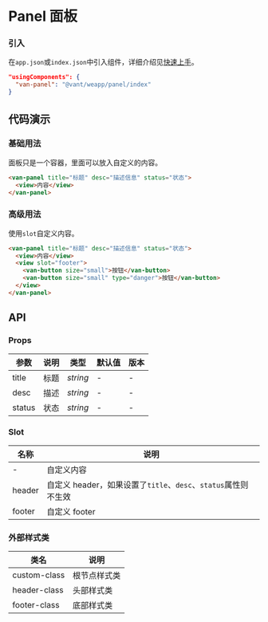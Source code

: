 # Panel 面板

### 引入

在`app.json`或`index.json`中引入组件，详细介绍见[快速上手](#/quickstart#yin-ru-zu-jian)。

```json
"usingComponents": {
  "van-panel": "@vant/weapp/panel/index"
}
```

## 代码演示

### 基础用法

面板只是一个容器，里面可以放入自定义的内容。

```html
<van-panel title="标题" desc="描述信息" status="状态">
  <view>内容</view>
</van-panel>
```

### 高级用法

使用`slot`自定义内容。

```html
<van-panel title="标题" desc="描述信息" status="状态">
  <view>内容</view>
  <view slot="footer">
    <van-button size="small">按钮</van-button>
    <van-button size="small" type="danger">按钮</van-button>
  </view>
</van-panel>
```

## API

### Props

| 参数   | 说明 | 类型     | 默认值 | 版本 |
| ------ | ---- | -------- | ------ | ---- |
| title  | 标题 | _string_ | -      | -    |
| desc   | 描述 | _string_ | -      | -    |
| status | 状态 | _string_ | -      | -    |

### Slot

| 名称   | 说明                                                           |
| ------ | -------------------------------------------------------------- |
| -      | 自定义内容                                                     |
| header | 自定义 header，如果设置了`title`、`desc`、`status`属性则不生效 |
| footer | 自定义 footer                                                  |

### 外部样式类

| 类名         | 说明         |
| ------------ | ------------ |
| custom-class | 根节点样式类 |
| header-class | 头部样式类   |
| footer-class | 底部样式类   |
